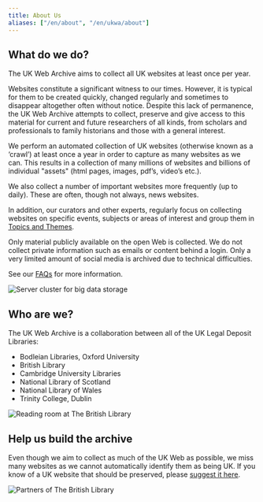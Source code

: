 ```yaml
---
title: About Us
aliases: ["/en/about", "/en/ukwa/about"]
---
```

## What do we do?

The UK Web Archive aims to collect all UK websites at least once per year.

Websites constitute a significant witness to our times. However, it is typical for them to be created quickly, changed regularly and sometimes to disappear altogether often without notice. Despite this lack of permanence, the UK Web Archive attempts to collect, preserve and give access to this material for current and future researchers of all kinds, from scholars and professionals to family historians and those with a general interest.

We perform an automated collection of UK websites (otherwise known as a ‘crawl’) at least once a year in order to capture as many websites as we can. This results in a collection of many millions of websites and billions of individual "assets" (html pages, images, pdf’s, video’s etc.).

We also collect a number of important websites more frequently (up to daily). These are often, though not always, news websites.

In addition, our curators and other experts, regularly focus on collecting websites on specific events, subjects or areas of interest and group them in [Topics and Themes](https://www.webarchive.org.uk/en/ukwa/collection).

Only material publicly available on the open Web is collected. We do not collect private information such as emails or content behind a login. Only a very limited amount of social media is archived due to technical difficulties.

See our [FAQs](https://www.webarchive.org.uk/en/ukwa/info/faq) for more information.

![Server cluster for big data storage](https://www.webarchive.org.uk/en/ukwa/img/47007971.JPG)

## Who are we?

The UK Web Archive is a collaboration between all of the UK Legal Deposit Libraries:

* Bodleian Libraries, Oxford University
* British Library
* Cambridge University Libraries
* National Library of Scotland
* National Library of Wales
* Trinity College, Dublin

![Reading room at The British Library](https://www.webarchive.org.uk/en/ukwa/img/47008070.jpg)

## Help us build the archive

Even though we aim to collect as much of the UK Web as possible, we miss many websites as we cannot automatically identify them as being UK. If you know of a UK website that should be preserved, please [suggest it here](https://www.webarchive.org.uk/en/ukwa/info/nominate).

![Partners of The British Library](https://www.webarchive.org.uk/en/ukwa/img/about-logos.png)